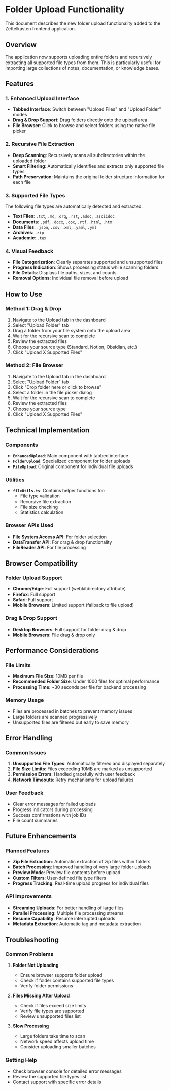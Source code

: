 # Folder Upload Functionality

This document describes the new folder upload functionality added to the Zettelkasten frontend application.

## Overview

The application now supports uploading entire folders and recursively extracting all supported file types from them. This is particularly useful for importing large collections of notes, documentation, or knowledge bases.

## Features

### 1. Enhanced Upload Interface
- **Tabbed Interface**: Switch between "Upload Files" and "Upload Folder" modes
- **Drag & Drop Support**: Drag folders directly onto the upload area
- **File Browser**: Click to browse and select folders using the native file picker

### 2. Recursive File Extraction
- **Deep Scanning**: Recursively scans all subdirectories within the uploaded folder
- **Smart Filtering**: Automatically identifies and extracts only supported file types
- **Path Preservation**: Maintains the original folder structure information for each file

### 3. Supported File Types
The following file types are automatically detected and extracted:
- **Text Files**: `.txt`, `.md`, `.org`, `.rst`, `.adoc`, `.asciidoc`
- **Documents**: `.pdf`, `.docx`, `.doc`, `.rtf`, `.html`, `.htm`
- **Data Files**: `.json`, `.csv`, `.xml`, `.yaml`, `.yml`
- **Archives**: `.zip`
- **Academic**: `.tex`

### 4. Visual Feedback
- **File Categorization**: Clearly separates supported and unsupported files
- **Progress Indication**: Shows processing status while scanning folders
- **File Details**: Displays file paths, sizes, and counts
- **Removal Options**: Individual file removal before upload

## How to Use

### Method 1: Drag & Drop
1. Navigate to the Upload tab in the dashboard
2. Select "Upload Folder" tab
3. Drag a folder from your file system onto the upload area
4. Wait for the recursive scan to complete
5. Review the extracted files
6. Choose your source type (Standard, Notion, Obsidian, etc.)
7. Click "Upload X Supported Files"

### Method 2: File Browser
1. Navigate to the Upload tab in the dashboard
2. Select "Upload Folder" tab
3. Click "Drop folder here or click to browse"
4. Select a folder in the file picker dialog
5. Wait for the recursive scan to complete
6. Review the extracted files
7. Choose your source type
8. Click "Upload X Supported Files"

## Technical Implementation

### Components
- **`EnhancedUpload`**: Main component with tabbed interface
- **`FolderUpload`**: Specialized component for folder uploads
- **`FileUpload`**: Original component for individual file uploads

### Utilities
- **`fileUtils.ts`**: Contains helper functions for:
  - File type validation
  - Recursive file extraction
  - File size checking
  - Statistics calculation

### Browser APIs Used
- **File System Access API**: For folder selection
- **DataTransfer API**: For drag & drop functionality
- **FileReader API**: For file processing

## Browser Compatibility

### Folder Upload Support
- **Chrome/Edge**: Full support (webkitdirectory attribute)
- **Firefox**: Full support
- **Safari**: Full support
- **Mobile Browsers**: Limited support (fallback to file upload)

### Drag & Drop Support
- **Desktop Browsers**: Full support for folder drag & drop
- **Mobile Browsers**: File drag & drop only

## Performance Considerations

### File Limits
- **Maximum File Size**: 10MB per file
- **Recommended Folder Size**: Under 1000 files for optimal performance
- **Processing Time**: ~30 seconds per file for backend processing

### Memory Usage
- Files are processed in batches to prevent memory issues
- Large folders are scanned progressively
- Unsupported files are filtered out early to save memory

## Error Handling

### Common Issues
1. **Unsupported File Types**: Automatically filtered and displayed separately
2. **File Size Limits**: Files exceeding 10MB are marked as unsupported
3. **Permission Errors**: Handled gracefully with user feedback
4. **Network Timeouts**: Retry mechanisms for upload failures

### User Feedback
- Clear error messages for failed uploads
- Progress indicators during processing
- Success confirmations with job IDs
- File count summaries

## Future Enhancements

### Planned Features
- **Zip File Extraction**: Automatic extraction of zip files within folders
- **Batch Processing**: Improved handling of very large folder uploads
- **Preview Mode**: Preview file contents before upload
- **Custom Filters**: User-defined file type filters
- **Progress Tracking**: Real-time upload progress for individual files

### API Improvements
- **Streaming Uploads**: For better handling of large files
- **Parallel Processing**: Multiple file processing streams
- **Resume Capability**: Resume interrupted uploads
- **Metadata Extraction**: Automatic tag and metadata extraction

## Troubleshooting

### Common Problems

1. **Folder Not Uploading**
   - Ensure browser supports folder upload
   - Check if folder contains supported file types
   - Verify folder permissions

2. **Files Missing After Upload**
   - Check if files exceed size limits
   - Verify file types are supported
   - Review unsupported files list

3. **Slow Processing**
   - Large folders take time to scan
   - Network speed affects upload time
   - Consider uploading smaller batches

### Getting Help
- Check browser console for detailed error messages
- Review the supported file types list
- Contact support with specific error details 